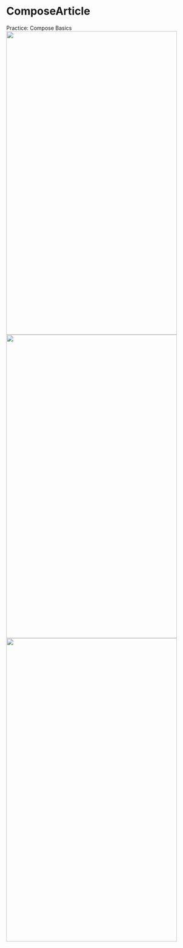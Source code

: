 # ComposeArticle

Practice: Compose Basics
<img src= "https://github.com/poojac1911/ComposeArticle/assets/96935709/d76f142f-8134-4529-a16b-ba29b841f043" width = 450 height = 800>
<img src= "https://github.com/poojac1911/ComposeArticle/assets/96935709/68d2d90a-9c9d-4cd5-ac0b-37f56d233473" width = 450 height = 800>
<img src= "https://github.com/poojac1911/ComposeArticle/assets/96935709/8fcc9b95-47d1-47bd-96db-d74183ea6c17" width = 450 height = 800>
